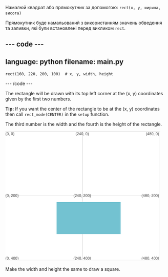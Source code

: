 Намалюй квадрат або прямокутник за допомогою: `rect(x, y, ширина, висота)`

Прямокутник буде намальований з використанням значень обведення та заливки, які були встановлені перед викликом `rect`.

--- code ---
---
language: python
filename: main.py
---

    rect(160, 220, 200, 100)  # x, y, width, height

--- /code ---

The rectangle will be drawn with its top left corner at the (x, y) coordinates given by the first two numbers.

**Tip:** If you want the center of the rectangle to be at the (x, y) coordinates then call `rect_mode(CENTER)` in the `setup` function.

The third number is the width and the fourth is the height of the rectangle.

![The output area showing a rectangle centred around x 160, y 220 with width 200 and height 100](images/example.png)

Make the width and height the same to draw a square.

